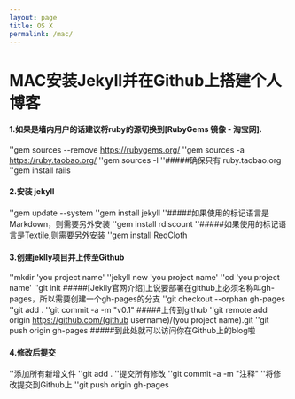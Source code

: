 ```yaml
---
layout: page
title: OS X
permalink: /mac/
---
```

# MAC安装Jekyll并在Github上搭建个人博客

#### 1.如果是墙内用户的话建议将ruby的源切换到[RubyGems 镜像 - 淘宝网].
''gem sources --remove https://rubygems.org/
''gem sources -a https://ruby.taobao.org/
''gem sources -l
''#####确保只有 ruby.taobao.org
''gem install rails
#### 2.安装 jekyll 
''gem update --system
''gem install jekyll
''#####如果使用的标记语言是Markdown，则需要另外安装
''gem install rdiscount
''#####如果使用的标记语言是Textile,则需要另外安装
''gem install RedCloth
#### 3.创建jeklly项目并上传至Github
''mkdir 'you project name'
''jekyll  new 'you project name'
''cd 'you project name'
''git init
#####[Jeklly官网介绍]上说要部署在github上必须名称叫gh-pages，所以需要创建一个gh-pages的分支
''git checkout --orphan gh-pages
''git add .
''git commit -a -m "v0.1"
#####上传到github
''git remote add origin https://github.com/(github username)/(you project name).git
''git push origin gh-pages
#####到此处就可以访问你在Github上的blog啦

#### 4.修改后提交
''添加所有新增文件
''git add .
''提交所有修改
''git commit -a -m "注释"
''将修改提交到Github上
''git push origin gh-pages